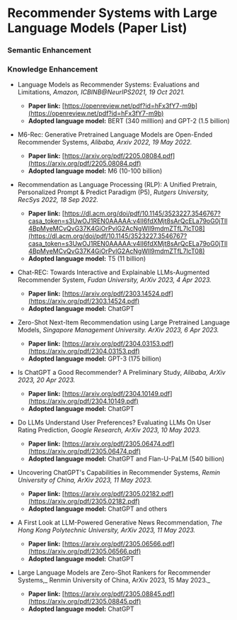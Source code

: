 # Recommender Systems with Large Language Models (Paper List)

### Semantic Enhancement


### Knowledge Enhancement
* Language Models as Recommender Systems: Evaluations and Limitations, _Amazon, ICBINB@NeurIPS2021, 19 Oct 2021._
  * **Paper link:** [https://openreview.net/pdf?id=hFx3fY7-m9b](https://openreview.net/pdf?id=hFx3fY7-m9b)
  * **Adopted language model:** BERT (340 milllion) and GPT-2 (1.5 billion)

* M6-Rec: Generative Pretrained Language Models are Open-Ended Recommender Systems, _Alibaba, Arxiv 2022, 19 May 2022._
  * **Paper link:** [https://arxiv.org/pdf/2205.08084.pdf](https://arxiv.org/pdf/2205.08084.pdf)
  * **Adopted language model:** M6 (10-100 billion)
 
* Recommendation as Language Processing (RLP): A Unified Pretrain, Personalized Prompt & Predict Paradigm (P5), _Rutgers University, RecSys 2022, 18 Sep 2022._
  * **Paper link:** [https://dl.acm.org/doi/pdf/10.1145/3523227.3546767?casa_token=s3UwOJ1REN0AAAAA:v4II6fdXMjt8sArQcELa79oG0jTIl4BpMyeMCvQvG37K4GiOrPvlG2AcNgWll9mdmZTfL7lcT08](https://dl.acm.org/doi/pdf/10.1145/3523227.3546767?casa_token=s3UwOJ1REN0AAAAA:v4II6fdXMjt8sArQcELa79oG0jTIl4BpMyeMCvQvG37K4GiOrPvlG2AcNgWll9mdmZTfL7lcT08)
  * **Adopted language model:** T5 (11 billion)

* Chat-REC: Towards Interactive and Explainable LLMs-Augmented Recommender System, _Fudan University, ArXiv 2023, 4 Apr 2023._
  * **Paper link:** [https://arxiv.org/pdf/2303.14524.pdf](https://arxiv.org/pdf/2303.14524.pdf)
  * **Adopted language model:** ChatGPT

* Zero-Shot Next-Item Recommendation using Large Pretrained Language Models, _Singapore Management University. ArXiv 2023, 6 Apr 2023._
  * **Paper link:** [https://arxiv.org/pdf/2304.03153.pdf](https://arxiv.org/pdf/2304.03153.pdf)
  * **Adopted language model:** GPT-3 (175 billion)

* Is ChatGPT a Good Recommender? A Preliminary Study, _Alibaba, ArXiv 2023, 20 Apr 2023._
  * **Paper link:** [https://arxiv.org/pdf/2304.10149.pdf](https://arxiv.org/pdf/2304.10149.pdf)
  * **Adopted language model:** ChatGPT 

* Do LLMs Understand User Preferences? Evaluating LLMs On User Rating Prediction, _Google Research, ArXiv 2023, 10 May 2023._
  * **Paper link:** [https://arxiv.org/pdf/2305.06474.pdf](https://arxiv.org/pdf/2305.06474.pdf)
  * **Adopted language model:** ChatGPT and Flan-U-PaLM (540 billion)
  
* Uncovering ChatGPT's Capabilities in Recommender Systems, _Remin University of China, ArXiv 2023, 11 May 2023._
  * **Paper link:** [https://arxiv.org/pdf/2305.02182.pdf](https://arxiv.org/pdf/2305.02182.pdf)
  * **Adopted language model:** ChatGPT and others

* A First Look at LLM-Powered Generative News Recommendation, _The Hong Kong Polytechnic University, ArXiv 2023, 11 May 2023._
  * **Paper link:** [https://arxiv.org/pdf/2305.06566.pdf](https://arxiv.org/pdf/2305.06566.pdf)
  * **Adopted language model:** ChatGPT

* Large Language Models are Zero-Shot Rankers for Recommender Systems,_ Renmin University of China, ArXiv 2023, 15 May 2023._
  * **Paper link:** [https://arxiv.org/pdf/2305.08845.pdf](https://arxiv.org/pdf/2305.08845.pdf)
  * **Adopted language model:** ChatGPT




